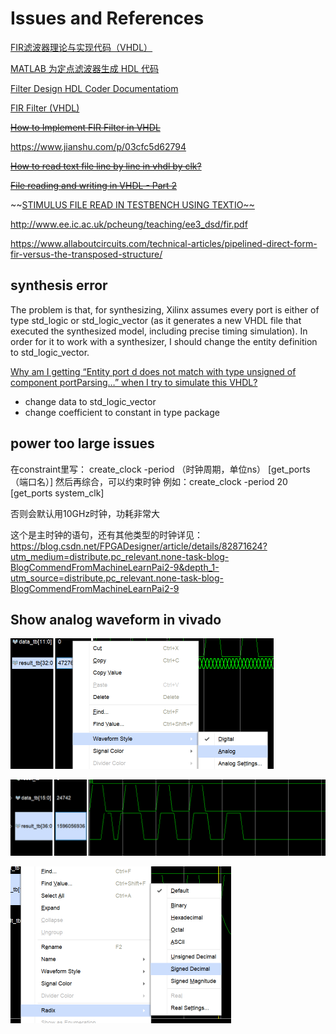 # Issues and References

[FIR滤波器理论与实现代码（VHDL）](https://zhuanlan.zhihu.com/p/27048994)

[MATLAB 为定点滤波器生成 HDL 代码](https://ww2.mathworks.cn/products/filterhdl.html)

[Filter Design HDL Coder Documentatiom](https://ww2.mathworks.cn/help/hdlfilter/index.html?s_tid=CRUX_lftnav)

[FIR Filter (VHDL)](https://www.digikey.com/eewiki/pages/viewpage.action?pageId=78086825)

~~[How to Implement FIR Filter in VHDL](https://surf-vhdl.com/how-to-implement-fir-filter-in-vhdl/)~~

https://www.jianshu.com/p/03cfc5d62794

~~[How to read text file line by line in vhdl by clk?](https://stackoverflow.com/questions/51386282/how-to-read-text-file-line-by-line-in-vhdl-by-clk)~~

~~[File reading and writing in VHDL - Part 2](https://vhdlguru.blogspot.com/2011/02/file-reading-and-writing-in-vhdl-part-2.html)~~

~~[STIMULUS FILE READ IN TESTBENCH USING TEXTIO~~](https://vhdlwhiz.com/stimulus-file/)

http://www.ee.ic.ac.uk/pcheung/teaching/ee3_dsd/fir.pdf

https://www.allaboutcircuits.com/technical-articles/pipelined-direct-form-fir-versus-the-transposed-structure/

## synthesis error

The problem is that, for synthesizing, Xilinx assumes every port is either of type std_logic or std_logic_vector (as it generates a new VHDL file that executed the synthesized model, including precise timing simulation). In order for it to work with a synthesizer, I should change the entity definition to std_logic_vector.

[Why am I getting “Entity port d does not match with type unsigned of component portParsing…” when I try to simulate this VHDL?](https://stackoverflow.com/questions/18800137/why-am-i-getting-entity-port-d-does-not-match-with-type-unsigned-of-component-p)

+ change data to std_logic_vector
+ change coefficient to constant in type package

## power too large issues

在constraint里写：
create_clock -period （时钟周期，单位ns） [get_ports （端口名）]
然后再综合，可以约束时钟
例如：create_clock -period 20 [get_ports system_clk]

否则会默认用10GHz时钟，功耗非常大

这个是主时钟的语句，还有其他类型的时钟详见：https://blog.csdn.net/FPGADesigner/article/details/82871624?utm_medium=distribute.pc_relevant.none-task-blog-BlogCommendFromMachineLearnPai2-9&depth_1-utm_source=distribute.pc_relevant.none-task-blog-BlogCommendFromMachineLearnPai2-9

## Show analog waveform in vivado

<img src="README.assets/image-20200511155649075.png" alt="image-20200511155649075" style="zoom:50%;" />

![image-20200511151204979](README.assets/image-20200511151204979.png)

<img src="README.assets/image-20200511155422095.png" alt="image-20200511155422095" style="zoom:50%;" />
